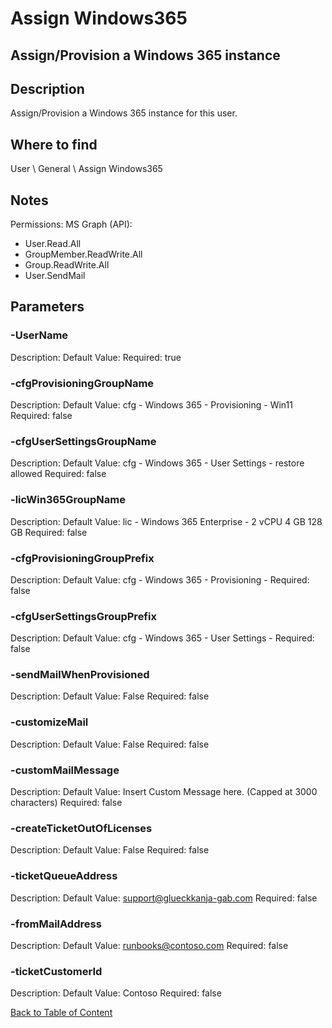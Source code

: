 # Assign Windows365

## Assign/Provision a Windows 365 instance

## Description
Assign/Provision a Windows 365 instance for this user.

## Where to find
User \ General \ Assign Windows365

## Notes
Permissions:
MS Graph (API):
- User.Read.All
- GroupMember.ReadWrite.All 
- Group.ReadWrite.All
- User.SendMail

## Parameters
### -UserName
Description: 
Default Value: 
Required: true

### -cfgProvisioningGroupName
Description: 
Default Value: cfg - Windows 365 - Provisioning - Win11
Required: false

### -cfgUserSettingsGroupName
Description: 
Default Value: cfg - Windows 365 - User Settings - restore allowed
Required: false

### -licWin365GroupName
Description: 
Default Value: lic - Windows 365 Enterprise - 2 vCPU 4 GB 128 GB
Required: false

### -cfgProvisioningGroupPrefix
Description: 
Default Value: cfg - Windows 365 - Provisioning -
Required: false

### -cfgUserSettingsGroupPrefix
Description: 
Default Value: cfg - Windows 365 - User Settings -
Required: false

### -sendMailWhenProvisioned
Description: 
Default Value: False
Required: false

### -customizeMail
Description: 
Default Value: False
Required: false

### -customMailMessage
Description: 
Default Value: Insert Custom Message here. (Capped at 3000 characters)
Required: false

### -createTicketOutOfLicenses
Description: 
Default Value: False
Required: false

### -ticketQueueAddress
Description: 
Default Value: support@glueckkanja-gab.com
Required: false

### -fromMailAddress
Description: 
Default Value: runbooks@contoso.com
Required: false

### -ticketCustomerId
Description: 
Default Value: Contoso
Required: false


[Back to Table of Content](../../../README.md)

